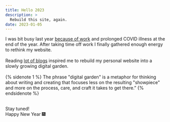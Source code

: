 ```yaml
---
title: Hello 2023 
description: >
  Rebuild this site, again.
date: 2023-01-05
---
```


I was bit busy last year [because of work](https://youtu.be/qd4T-sP1EsY) and prolonged COVID illness at the end of the year. After taking time off work I finally gathered enough energy to rethink my website. 
<br><br>
Reading [lot of blogs](https://ooh.directory) inspired me to rebuild my personal website into a slowly growing digital garden.
<br><br>
{% sidenote 1 %}
  The phrase "digital garden" is a metaphor for thinking about writing and creating that focuses less on the resulting "showpiece" and more on the process, care, and craft it takes to get there.”
{% endsidenote %}

<br>
Stay tuned! 
<br>
Happy New Year 🎆